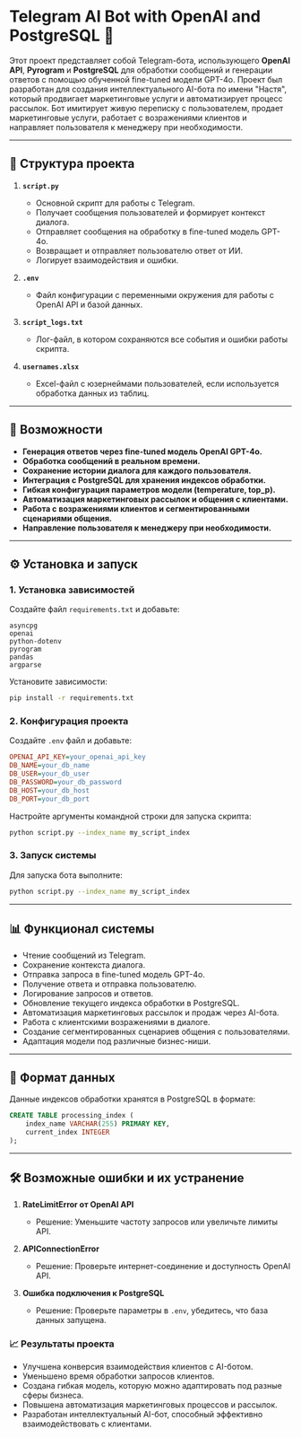 # Telegram AI Bot with OpenAI and PostgreSQL 🚀

Этот проект представляет собой Telegram-бота, использующего **OpenAI API**, **Pyrogram** и **PostgreSQL** для обработки сообщений и генерации ответов с помощью обученной fine-tuned модели GPT-4o. Проект был разработан для создания интеллектуального AI-бота по имени "Настя", который продвигает маркетинговые услуги и автоматизирует процесс рассылок. Бот имитирует живую переписку с пользователем, продает маркетинговые услуги, работает с возражениями клиентов и направляет пользователя к менеджеру при необходимости.

---

## 📂 Структура проекта

1. **`script.py`**  
   - Основной скрипт для работы с Telegram.  
   - Получает сообщения пользователей и формирует контекст диалога.  
   - Отправляет сообщения на обработку в fine-tuned модель GPT-4o.  
   - Возвращает и отправляет пользователю ответ от ИИ.  
   - Логирует взаимодействия и ошибки.  

2. **`.env`**  
   - Файл конфигурации с переменными окружения для работы с OpenAI API и базой данных.  

3. **`script_logs.txt`**  
   - Лог-файл, в котором сохраняются все события и ошибки работы скрипта.  

4. **`usernames.xlsx`**  
   - Excel-файл с юзернеймами пользователей, если используется обработка данных из таблиц.  

---

## 🚀 Возможности

- **Генерация ответов через fine-tuned модель OpenAI GPT-4o.**  
- **Обработка сообщений в реальном времени.**  
- **Сохранение истории диалога для каждого пользователя.**  
- **Интеграция с PostgreSQL для хранения индексов обработки.**  
- **Гибкая конфигурация параметров модели (temperature, top_p).**  
- **Автоматизация маркетинговых рассылок и общения с клиентами.**  
- **Работа с возражениями клиентов и сегментированными сценариями общения.**  
- **Направление пользователя к менеджеру при необходимости.**  

---

## ⚙️ Установка и запуск

### 1. Установка зависимостей

Создайте файл `requirements.txt` и добавьте:

```text
asyncpg
openai
python-dotenv
pyrogram
pandas
argparse
```

Установите зависимости:

```bash
pip install -r requirements.txt
```

### 2. Конфигурация проекта

Создайте `.env` файл и добавьте:

```ini
OPENAI_API_KEY=your_openai_api_key
DB_NAME=your_db_name
DB_USER=your_db_user
DB_PASSWORD=your_db_password
DB_HOST=your_db_host
DB_PORT=your_db_port
```

Настройте аргументы командной строки для запуска скрипта:

```bash
python script.py --index_name my_script_index
```

### 3. Запуск системы

Для запуска бота выполните:

```bash
python script.py --index_name my_script_index
```

---

## 📊 Функционал системы

- Чтение сообщений из Telegram.
- Сохранение контекста диалога.
- Отправка запроса в fine-tuned модель GPT-4o.
- Получение ответа и отправка пользователю.
- Логирование запросов и ответов.
- Обновление текущего индекса обработки в PostgreSQL.
- Автоматизация маркетинговых рассылок и продаж через AI-бота.
- Работа с клиентскими возражениями в диалоге.
- Создание сегментированных сценариев общения с пользователями.
- Адаптация модели под различные бизнес-ниши.

---

## 📄 Формат данных

Данные индексов обработки хранятся в PostgreSQL в формате:

```sql
CREATE TABLE processing_index (
    index_name VARCHAR(255) PRIMARY KEY,
    current_index INTEGER
);
```

---

## 🛠 Возможные ошибки и их устранение

1. **RateLimitError от OpenAI API**  
   - Решение: Уменьшите частоту запросов или увеличьте лимиты API.

2. **APIConnectionError**  
   - Решение: Проверьте интернет-соединение и доступность OpenAI API.

3. **Ошибка подключения к PostgreSQL**  
   - Решение: Проверьте параметры в `.env`, убедитесь, что база данных запущена.


### 📈 Результаты проекта
- Улучшена конверсия взаимодействия клиентов с AI-ботом.
- Уменьшено время обработки запросов клиентов.
- Создана гибкая модель, которую можно адаптировать под разные сферы бизнеса.
- Повышена автоматизация маркетинговых процессов и рассылок.
- Разработан интеллектуальный AI-бот, способный эффективно взаимодействовать с клиентами.


